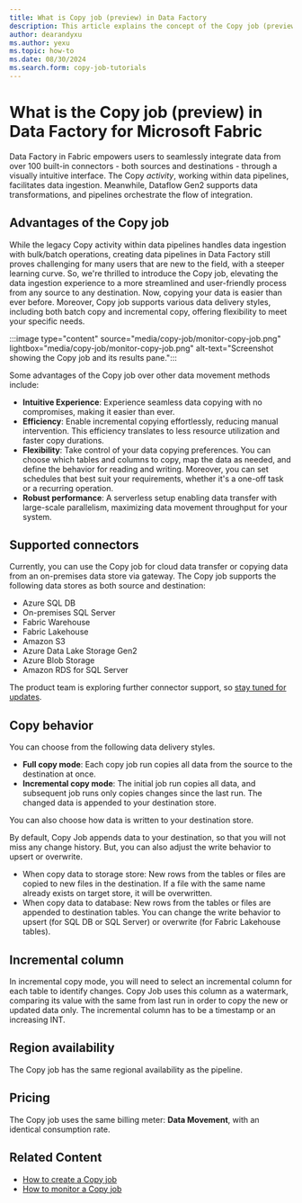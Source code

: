 ```yaml
---
title: What is Copy job (preview) in Data Factory
description: This article explains the concept of the Copy job (preview) and the benefits it provides.
author: dearandyxu
ms.author: yexu
ms.topic: how-to
ms.date: 08/30/2024
ms.search.form: copy-job-tutorials 
---
```


# What is the Copy job (preview) in Data Factory for Microsoft Fabric

Data Factory in Fabric empowers users to seamlessly integrate data from over 100 built-in connectors - both sources and destinations - through a visually intuitive interface. The Copy _activity_, working within data pipelines, facilitates data ingestion. Meanwhile, Dataflow Gen2 supports data transformations, and pipelines orchestrate the flow of integration.

## Advantages of the Copy job

While the legacy Copy activity within data pipelines handles data ingestion with bulk/batch operations, creating data pipelines in Data Factory still proves challenging for many users that are new to the field, with a steeper learning curve. So, we're thrilled to introduce the Copy job, elevating the data ingestion experience to a more streamlined and user-friendly process from any source to any destination. Now, copying your data is easier than ever before. Moreover, Copy job supports various data delivery styles, including both batch copy and incremental copy, offering flexibility to meet your specific needs.

:::image type="content" source="media/copy-job/monitor-copy-job.png" lightbox="media/copy-job/monitor-copy-job.png" alt-text="Screenshot showing the Copy job and its results pane.":::

Some advantages of the Copy job over other data movement methods include:

- **Intuitive Experience**: Experience seamless data copying with no compromises, making it easier than ever.
- **Efficiency**: Enable incremental copying effortlessly, reducing manual intervention. This efficiency translates to less resource utilization and faster copy durations.
- **Flexibility**: Take control of your data copying preferences. You can choose which tables and columns to copy, map the data as needed, and define the behavior for reading and writing. Moreover, you can set schedules that best suit your requirements, whether it's a one-off task or a recurring operation.
- **Robust performance**: A serverless setup enabling data transfer with large-scale parallelism, maximizing data movement throughput for your system. 

## Supported connectors

Currently, you can use the Copy job for cloud data transfer or copying data from an on-premises data store via gateway. The Copy job supports the following data stores as both source and destination:

- Azure SQL DB
- On-premises SQL Server  
- Fabric Warehouse
- Fabric Lakehouse
- Amazon S3
- Azure Data Lake Storage Gen2
- Azure Blob Storage
- Amazon RDS for SQL Server

The product team is exploring further connector support, so [stay tuned for updates](../get-started/whats-new.md).

## Copy behavior

You can choose from the following data delivery styles.

- **Full copy mode**: Each copy job run copies all data from the source to the destination at once.  
- **Incremental copy mode**: The initial job run copies all data, and subsequent job runs only copies changes since the last run. The changed data is appended to your destination store.

You can also choose how data is written to your destination store.

By default, Copy Job appends data to your destination, so that you will not miss any change history. But, you can also adjust the write behavior to upsert or overwrite.  
- When copy data to storage store: New rows from the tables or files are copied to new files in the destination. If a file with the same name already exists on target store, it will be overwritten.
- When copy data to database: New rows from the tables or files are appended to destination tables. You can change the write behavior to upsert (for SQL DB or SQL Server) or overwrite (for Fabric Lakehouse tables).

## Incremental column

In incremental copy mode, you will need to select an incremental column for each table to identify changes. Copy Job uses this column as a watermark, comparing its value with the same from last run in order to copy the new or updated data only. The incremental column has to be a timestamp or an increasing INT.

## Region availability

The Copy job has the same regional availability as the pipeline.

## Pricing

The Copy job uses the same billing meter: **Data Movement**, with an identical consumption rate.

## Related Content

- [How to create a Copy job](create-copy-job.md)
- [How to monitor a Copy job](monitor-copy-job.md)
